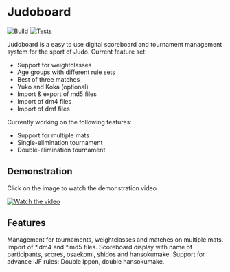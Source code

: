 # Judoboard

[![Build](https://github.com/lukas-wresch/judoboard/actions/workflows/build.yml/badge.svg)](https://github.com/lukas-wresch/judoboard/actions/workflows/build.yml)
[![Tests](https://github.com/lukas-wresch/judoboard/actions/workflows/tests.yml/badge.svg)](https://github.com/lukas-wresch/judoboard/actions/workflows/tests.yml)

Judoboard is a easy to use digital scoreboard and tournament management system for the sport of Judo.
Current feature set:

- Support for weightclasses
- Age groups with different rule sets
- Best of three matches
- Yuko and Koka (optional)
- Import & export of md5 files
- Import of dm4 files
- Import of dmf files

Currently working on the following features:

- Support for multiple mats
- Single-elimination tournament
- Double-elimination tournament

## Demonstration

Click on the image to watch the demonstration video

[![Watch the video](https://img.youtube.com/vi/_PlGZOPMyZ8/maxresdefault.jpg)](https://youtu.be/_PlGZOPMyZ8)

## Features

Management for tournaments, weightclasses and matches on multiple mats.
Import of *.dm4 and *.md5 files.
Scoreboard display with name of participants, scores, osaekomi, shidos and hansokumake.
Support for advance IJF rules: Double ippon, double hansokumake.

